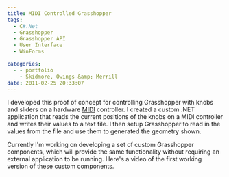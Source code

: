 ```yaml
---
title: MIDI Controlled Grasshopper
tags:
  - C#.Net
  - Grasshopper
  - Grasshopper API
  - User Interface
  - WinForms

categories:
  - - portfolio
    - Skidmore, Owings &amp; Merrill
date: 2011-02-25 20:33:07
---
```


I developed this proof of concept for controlling Grasshopper with knobs and sliders on a hardware [MIDI](http://en.wikipedia.org/wiki/MIDI) controller. I created a custom .NET application that reads the current positions of the knobs on a MIDI controller and writes their values to a text file. I then setup Grasshopper to read in the values from the file and use them to generated the geometry shown.

Currently I'm working on developing a set of custom Grasshopper components, which will provide the same functionality without requiring an external application to be running. Here's a video of the first working version of these custom components.
